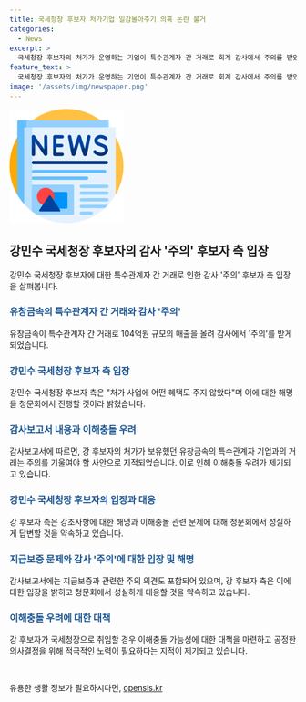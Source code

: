 ```yaml
---
title: 국세청장 후보자 처가기업 일감몰아주기 의혹 논란 불거
categories:
  - News
excerpt: >
  국세청장 후보자의 처가가 운영하는 기업이 특수관계자 간 거래로 회계 감사에서 주의를 받았다는 소식이 전해졌다. 이에 따라 더불어민주당은 이를 통해 후보자의 공직 취임 시 이해충돌 가능성을 우려하고 있다. 하지만 후보자 측은 처가 사업에 어떤 혜택도 주지 않았다고 주장하며 청문회에서 관련 내용에 대해 성실하게 답변할 의사를 밝혔다. 논란의 중심에는 특수관계자 거래로 인한 사주 일가의 이익 취득 가능성과 이를 통한 경영상황 조작이 대두되고 있다.
feature_text: >
  국세청장 후보자의 처가가 운영하는 기업이 특수관계자 간 거래로 회계 감사에서 주의를 받았다는 소식이 전해졌다. 이에 따라 더불어민주당은 이를 통해 후보자의 공직 취임 시 이해충돌 가능성을 우려하고 있다. 하지만 후보자 측은 처가 사업에 어떤 혜택도 주지 않았다고 주장하며 청문회에서 관련 내용에 대해 성실하게 답변할 의사를 밝혔다. 논란의 중심에는 특수관계자 거래로 인한 사주 일가의 이익 취득 가능성과 이를 통한 경영상황 조작이 대두되고 있다.
image: '/assets/img/newspaper.png'
---
```


<p><img src="/assets/img/newspaper.png" alt="kimp 속보" /></p>

<h2 data-ke-size="size26">강민수 국세청장 후보자의 감사 '주의' 후보자 측 입장</h2>

<p data-ke-size="size16">강민수 국세청장 후보자에 대한 특수관계자 간 거래로 인한 감사 '주의' 후보자 측 입장을 살펴봅니다.</p>

<h3><b><span style="color: #1a5490;">유창금속의 특수관계자 간 거래와 감사 '주의'</span></b></h3>

<p data-ke-size="size16">유창금속이 특수관계자 간 거래로 104억원 규모의 매출을 올려 감사에서 '주의'를 받게 되었습니다.</p>

<h3><b><span style="color: #1a5490;">강민수 국세청장 후보자 측 입장</span></b></h3>

<p data-ke-size="size16">강민수 국세청장 후보자 측은 "처가 사업에 어떤 혜택도 주지 않았다"며 이에 대한 해명을 청문회에서 진행할 것이라 밝혔습니다.</p>

<h3><b><span style="color: #1a5490;">감사보고서 내용과 이해충돌 우려</span></b></h3>

<p data-ke-size="size16">감사보고서에 따르면, 강 후보자의 처가가 보유했던 유창금속의 특수관계자 기업과의 거래는 주의를 기울여야 할 사안으로 지적되었습니다. 이로 인해 이해충돌 우려가 제기되고 있습니다.</p>

<h3><b><span style="color: #1a5490;">강민수 국세청장 후보자의 입장과 대응</span></b></h3>

<p data-ke-size="size16">강 후보자 측은 강조사항에 대한 해명과 이해충돌 관련 문제에 대해 청문회에서 성실하게 답변할 것을 약속하고 있습니다.</p>

<h3><b><span style="color: #1a5490;">지급보증 문제와 감사 '주의'에 대한 입장 및 해명</span></b></h3>

<p data-ke-size="size16">감사보고서에는 지급보증과 관련한 주의 의견도 포함되어 있으며, 강 후보자 측은 이에 대한 입장을 밝히고 청문회에서 성실하게 대응할 것을 약속하고 있습니다.</p>

<h3><b><span style="color: #1a5490;">이해충돌 우려에 대한 대책</span></b></h3>

<p data-ke-size="size16">강 후보자가 국세청장으로 취임할 경우 이해충돌 가능성에 대한 대책을 마련하고 공정한 의사결정을 위해 적극적인 노력이 필요하다는 지적이 제기되고 있습니다.</p>

<p data-ke-size="size16">&nbsp;</p>
유용한 생활 정보가 필요하시다면, <a href="https://opensis.kr" rel="dofollow">opensis.kr</a>


